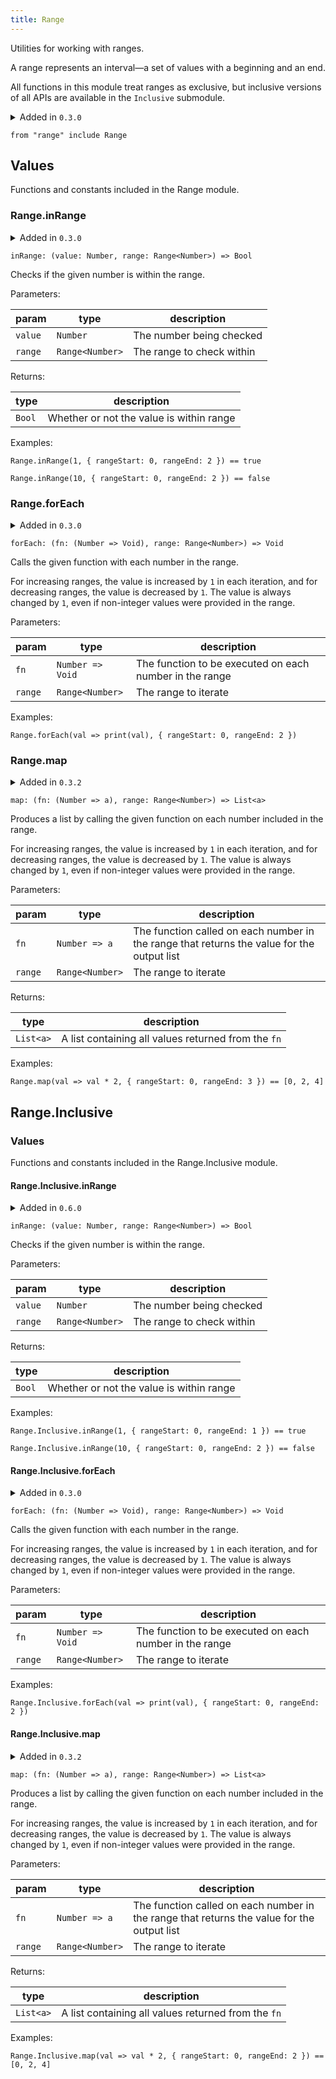```yaml
---
title: Range
---
```


Utilities for working with ranges.

A range represents an interval—a set of values with a beginning and an end.

All functions in this module treat ranges as exclusive, but inclusive versions
of all APIs are available in the `Inclusive` submodule.

<details>
<summary>Added in <code>0.3.0</code></summary>
<table>
<thead>
<tr><th>version</th><th>changes</th></tr>
</thead>
<tbody>
<tr><td><code>0.6.0</code></td><td>Treats all ranges as exclusive</td></tr>
</tbody>
</table>
</details>

```grain
from "range" include Range
```

## Values

Functions and constants included in the Range module.

### Range.**inRange**

<details>
<summary>Added in <code>0.3.0</code></summary>
<table>
<thead>
<tr><th>version</th><th>changes</th></tr>
</thead>
<tbody>
<tr><td><code>0.6.0</code></td><td>Treats all ranges as exclusive</td></tr>
</tbody>
</table>
</details>

```grain
inRange: (value: Number, range: Range<Number>) => Bool
```

Checks if the given number is within the range.

Parameters:

|param|type|description|
|-----|----|-----------|
|`value`|`Number`|The number being checked|
|`range`|`Range<Number>`|The range to check within|

Returns:

|type|description|
|----|-----------|
|`Bool`|Whether or not the value is within range|

Examples:

```grain
Range.inRange(1, { rangeStart: 0, rangeEnd: 2 }) == true
```

```grain
Range.inRange(10, { rangeStart: 0, rangeEnd: 2 }) == false
```

### Range.**forEach**

<details>
<summary>Added in <code>0.3.0</code></summary>
<table>
<thead>
<tr><th>version</th><th>changes</th></tr>
</thead>
<tbody>
<tr><td><code>0.6.0</code></td><td>Treats all ranges as exclusive</td></tr>
</tbody>
</table>
</details>

```grain
forEach: (fn: (Number => Void), range: Range<Number>) => Void
```

Calls the given function with each number in the range.

For increasing ranges, the value is increased by `1` in each iteration,
and for decreasing ranges, the value is decreased by `1`. The value is
always changed by `1`, even if non-integer values were provided in the range.

Parameters:

|param|type|description|
|-----|----|-----------|
|`fn`|`Number => Void`|The function to be executed on each number in the range|
|`range`|`Range<Number>`|The range to iterate|

Examples:

```grain
Range.forEach(val => print(val), { rangeStart: 0, rangeEnd: 2 })
```

### Range.**map**

<details>
<summary>Added in <code>0.3.2</code></summary>
<table>
<thead>
<tr><th>version</th><th>changes</th></tr>
</thead>
<tbody>
<tr><td><code>0.6.0</code></td><td>Treats all ranges as exclusive</td></tr>
</tbody>
</table>
</details>

```grain
map: (fn: (Number => a), range: Range<Number>) => List<a>
```

Produces a list by calling the given function on each number included in the range.

For increasing ranges, the value is increased by `1` in each iteration,
and for decreasing ranges, the value is decreased by `1`. The value is
always changed by `1`, even if non-integer values were provided in the range.

Parameters:

|param|type|description|
|-----|----|-----------|
|`fn`|`Number => a`|The function called on each number in the range that returns the value for the output list|
|`range`|`Range<Number>`|The range to iterate|

Returns:

|type|description|
|----|-----------|
|`List<a>`|A list containing all values returned from the `fn`|

Examples:

```grain
Range.map(val => val * 2, { rangeStart: 0, rangeEnd: 3 }) == [0, 2, 4]
```

## Range.Inclusive

### Values

Functions and constants included in the Range.Inclusive module.

#### Range.Inclusive.**inRange**

<details>
<summary>Added in <code>0.6.0</code></summary>
<table>
<thead>
<tr><th>version</th><th>changes</th></tr>
</thead>
<tbody>
<tr><td><code>0.3.0</code></td><td>Root APIs originally handled Inclusive & Exclusive variants</td></tr>
</tbody>
</table>
</details>

```grain
inRange: (value: Number, range: Range<Number>) => Bool
```

Checks if the given number is within the range.

Parameters:

|param|type|description|
|-----|----|-----------|
|`value`|`Number`|The number being checked|
|`range`|`Range<Number>`|The range to check within|

Returns:

|type|description|
|----|-----------|
|`Bool`|Whether or not the value is within range|

Examples:

```grain
Range.Inclusive.inRange(1, { rangeStart: 0, rangeEnd: 1 }) == true
```

```grain
Range.Inclusive.inRange(10, { rangeStart: 0, rangeEnd: 2 }) == false
```

#### Range.Inclusive.**forEach**

<details>
<summary>Added in <code>0.3.0</code></summary>
<table>
<thead>
<tr><th>version</th><th>changes</th></tr>
</thead>
<tbody>
<tr><td><code>0.3.0</code></td><td>Root APIs originally handled Inclusive & Exclusive variants</td></tr>
</tbody>
</table>
</details>

```grain
forEach: (fn: (Number => Void), range: Range<Number>) => Void
```

Calls the given function with each number in the range.

For increasing ranges, the value is increased by `1` in each iteration,
and for decreasing ranges, the value is decreased by `1`. The value is
always changed by `1`, even if non-integer values were provided in the range.

Parameters:

|param|type|description|
|-----|----|-----------|
|`fn`|`Number => Void`|The function to be executed on each number in the range|
|`range`|`Range<Number>`|The range to iterate|

Examples:

```grain
Range.Inclusive.forEach(val => print(val), { rangeStart: 0, rangeEnd: 2 })
```

#### Range.Inclusive.**map**

<details>
<summary>Added in <code>0.3.2</code></summary>
<table>
<thead>
<tr><th>version</th><th>changes</th></tr>
</thead>
<tbody>
<tr><td><code>0.3.0</code></td><td>Root APIs originally handled Inclusive & Exclusive variants</td></tr>
</tbody>
</table>
</details>

```grain
map: (fn: (Number => a), range: Range<Number>) => List<a>
```

Produces a list by calling the given function on each number included in the range.

For increasing ranges, the value is increased by `1` in each iteration,
and for decreasing ranges, the value is decreased by `1`. The value is
always changed by `1`, even if non-integer values were provided in the range.

Parameters:

|param|type|description|
|-----|----|-----------|
|`fn`|`Number => a`|The function called on each number in the range that returns the value for the output list|
|`range`|`Range<Number>`|The range to iterate|

Returns:

|type|description|
|----|-----------|
|`List<a>`|A list containing all values returned from the `fn`|

Examples:

```grain
Range.Inclusive.map(val => val * 2, { rangeStart: 0, rangeEnd: 2 }) == [0, 2, 4]
```

